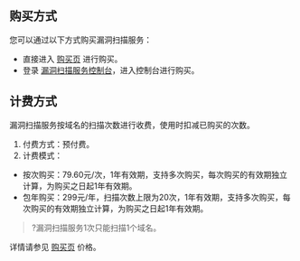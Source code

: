## 购买方式
您可以通过以下方式购买漏洞扫描服务：
- 直接进入 [购买页](https://buy.cloud.tencent.com/vss) 进行购买。
- 登录 [漏洞扫描服务控制台](https://console.cloud.tencent.com/vss)，进入控制台进行购买。

## 计费方式
漏洞扫描服务按域名的扫描次数进行收费，使用时扣减已购买的次数。
1. 付费方式：预付费。
2. 计费模式：
 - 按次购买：79.60元/次，1年有效期，支持多次购买，每次购买的有效期独立计算，为购买之日起1年有效期。
 - 包年购买：299元/年，扫描次数上限为20次，1年有效期，支持多次购买，每次购买的有效期独立计算，为购买之日起1年有效期。
 >?漏洞扫描服务1次只能扫描1个域名。

详情请参见 [购买页](https://buy.cloud.tencent.com/vss) 价格。
